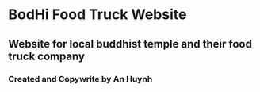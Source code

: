 # BodHi Food Truck Website

## Website for local buddhist temple and their food truck company

### Created and Copywrite by An Huynh